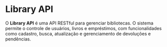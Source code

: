 # Library API

O **Library API** é uma API RESTful para gerenciar bibliotecas. O sistema permite o controle de usuários, livros e empréstimos, com funcionalidades como cadastro, busca, atualização e gerenciamento de devoluções e pendências.
